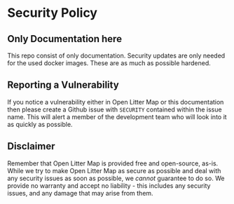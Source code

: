 # Security Policy

## Only Documentation here
This repo consist of only documentation. Security updates are only needed for the used docker images.
These are as much as possible hardened.

## Reporting a Vulnerability

If you notice a vulnerability either in Open Litter Map or this documentation then please create a Github issue with `SECURITY`
contained within the issue name. This will alert a member of the development team who will look into it as quickly as possible.

## Disclaimer

Remember that Open Litter Map is provided free and open-source, as-is. While we try to make
Open Litter Map as secure as possible and deal with any security issues as soon as possible,
we *cannot* guarantee to do so. We provide no warranty and accept no liability - this
includes any security issues, and any damage that may arise from them.
